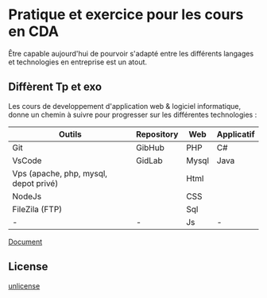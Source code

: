 # Pratique et exercice pour les cours en CDA

Être capable aujourd'hui de pourvoir s'adapté entre les différents langages et technologies en entreprise est un atout.

## Diffèrent Tp et exo

Les cours de developpement d'application web & logiciel informatique, donne un chemin à suivre pour progresser sur les différentes technologies :

Outils | Repository | Web | Applicatif
-------| ---------- | --- | ----------
Git | GibHub | PHP | C#
VsCode | GidLab | Mysql | Java 
Vps (apache, php, mysql, depot privé) | | Html |
NodeJs | | CSS |
FileZila (FTP) | | Sql |
-|-|Js|-


[Document](https://jjeanniard.github.io/CDA_2005)

## License

[unlicense](https://unlicense.org)
